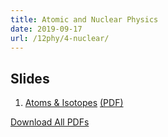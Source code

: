 ```yaml
---
title: Atomic and Nuclear Physics
date: 2019-09-17
url: /12phy/4-nuclear/
---
```


## Slides

1. [Atoms & Isotopes](slides/1-atoms-and-isotopes.html) [(PDF)](pdfs/1-atoms-and-isotopes.pdf)

[Download All PDFs](3-nuclear.zip)
